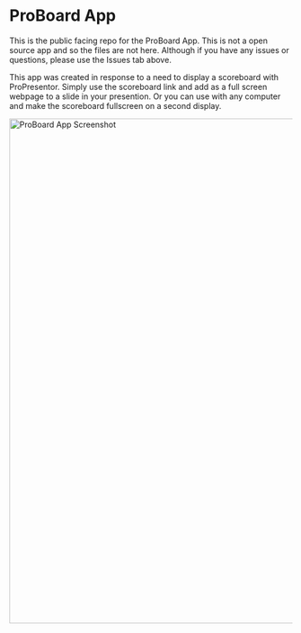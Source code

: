 # ProBoard App
This is the public facing repo for the ProBoard App. This is not a open source app and so the files are not here. Although if you have any issues or questions, please use the Issues tab above.

This app was created in response to a need to display a scoreboard with ProPresentor. Simply use the scoreboard link and add as a full screen webpage to a slide in your presention. Or you can use with any computer and make the scoreboard fullscreen on a second display.

<img width="897" alt="ProBoard App Screenshot" src="https://github.com/user-attachments/assets/21669ffd-1acd-4355-991a-82ea30ce3dfc" />

